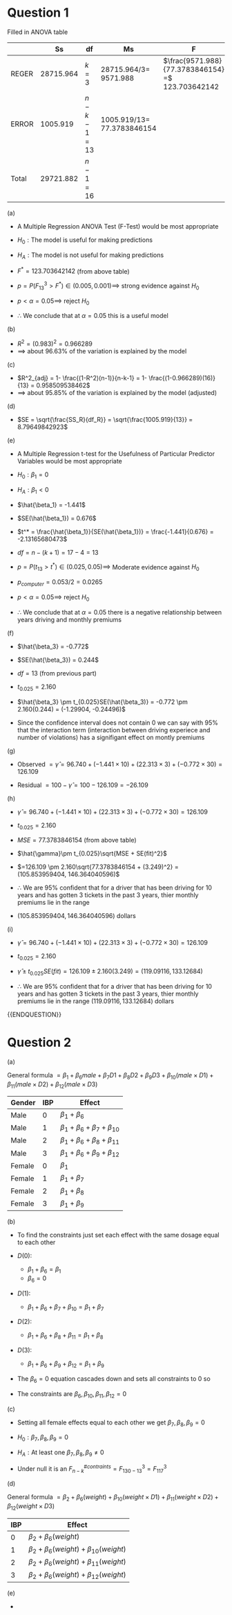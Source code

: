 
# Question 1 

Filled in ANOVA table

|       | Ss          | df             | Ms                                 | F                                                     | sig. |
| ----- | ----------- | -------------- | ---------------------------------- | ----------------------------------------------------- | ---- |
| REGER | $28715.964$ | $k = 3$        | $28715.964 / 3 =$<br>$9571.988$    | $\frac{9571.988}{77.3783846154} =$<br>$123.703642142$ |      |
| ERROR | $1005.919$  | $n-k - 1 = 13$ | $1005.919/13 =$<br>$77.3783846154$ |                                                       |      |
| Total | $29721.882$ | $n-1  = 16$    |                                    |                                                       |      |

(a)

- A Multiple Regression ANOVA Test (F-Test) would be most appropriate

- $H_0: \text{The model is useful for making predictions}$
- $H_A: \text{The model is not useful for making predictions}$

- $F^* = 123.703642142$ (from above table)

- $p = P(F^3_{13} > F^*) \in (0.005, 0.001) \implies$ strong evidence against $H_0$
- $p < \alpha = 0.05 \implies$ reject $H_0$

- $\therefore$ We conclude that at $\alpha = 0.05$ this is a useful model

(b)

- $R^2 = (0.983)^2 = 0.966289$
- $\implies$ about $96.63\%$ of the variation is explained by the model

(c)

- $R^2_{adj} = 1- \frac{(1-R^2)(n-1)}{n-k-1} = 1- \frac{(1-0.966289)(16)}{13} = 0.958509538462$
- $\implies$ about $95.85\%$ of the variation is explained by the model (adjusted)

(d)

- $SE = \sqrt{\frac{SS_R}{df_R}} = \sqrt{\frac{1005.919}{13}} = 8.79649842923$

(e)

- A Multiple Regression t-test for the Usefulness of Particular Predictor Variables would be most appropriate

- $H_0: \beta_1 = 0$
- $H_A: \beta_1 < 0$

- $\hat{\beta_1} = -1.441$
- $SE(\hat{\beta_1}) = 0.676$
- $t^* = \frac{\hat{\beta_1}}{SE(\hat{\beta_1})} = \frac{-1.441}{0.676} = -2.13165680473$
- $df = n-(k+1) = 17 - 4 = 13$

- $p = P(t_{13} > t^*) \in (0.025, 0.05) \implies$ Moderate evidence against $H_0$
- $p_{computer} = 0.053/2 = 0.0265$
- $p < \alpha = 0.05 \implies$ reject $H_0$

- $\therefore$ We conclude that at $\alpha = 0.05$ there is a negative relationship between years driving and monthly premiums

(f)

- $\hat{\beta_3} = -0.772$
- $SE(\hat{\beta_3}) = 0.244$
- $df = 13$ (from previous part)
- $t_{0.025} = 2.160$
- $\hat{\beta_3} \pm t_{0.025}SE(\hat{\beta_3)} = -0.772 \pm 2.160(0.244) = (-1.29904, -0.24496)$

- Since the confidence interval does not contain 0 we can say with $95\%$ that the interaction term (interaction between driving experiece and number of violations) has a signifigant effect on montly premiums

(g)

- Observed $= \hat{\gamma} = 96.740 + (-1.441 \times 10 ) + (22.313 \times 3) + (-0.772 \times 30) = 126.109$

- Residual $= 100 - \hat{\gamma} = 100 - 126.109 = -26.109$  

(h)


- $\hat{\gamma} = 96.740 + (-1.441 \times 10 ) + (22.313 \times 3) + (-0.772 \times 30) = 126.109$
- $t_{0.025} = 2.160$
- $MSE = 77.3783846154$ (from above table)
- $\hat{\gamma}\pm t_{0.025}\sqrt{MSE + SE(fit)^2}$
-  $=126.109 \pm 2.160\sqrt{77.3783846154 + (3.249)^2} = (105.853959404, 146.364040596)$

- $\therefore$ We are $95\%$ confident that for a driver that has been driving for 10 years and has gotten 3 tickets in the past 3 years, thier monthly premiums lie in the range 
- $(105.853959404, 146.364040596)$ dollars

(i)

- $\hat{\gamma} = 96.740 + (-1.441 \times 10 ) + (22.313 \times 3) + (-0.772 \times 30) = 126.109$
- $t_{0.025} = 2.160$
- $\hat{\gamma}\pm t_{0.025}SE(fit) = 126.109 \pm 2.160(3.249) = (119.09116, 133.12684)$

- $\therefore$ We are $95\%$ confident that for a driver that has been driving for 10 years and has gotten 3 tickets in the past 3 years, thier monthly premiums lie in the range $(119.09116, 133.12684)$ dollars

{{ENDQUESTION}}

# Question 2

(a)

General formula $= \beta_1 + \beta_6male + \beta_7D1 + \beta_8D2+ \beta_9D3 + \beta_{10}(male \times D1) + \beta_{11}(male \times D2) + \beta_{12}(male \times D3)$

| Gender | IBP | Effect                                     |
| ------ | --- | ------------------------------------------ |
| Male   | 0   | $\beta_1 + \beta_6$                        |
| Male   | 1   | $\beta_1 + \beta_6 + \beta_7 + \beta_{10}$ |
| Male   | 2   | $\beta_1 + \beta_6 + \beta_8 + \beta_{11}$ |
| Male   | 3   | $\beta_1 + \beta_6 + \beta_9 + \beta_{12}$ |
| Female | 0   | $\beta_1$                                  |
| Female | 1   | $\beta_1 + \beta_7$                        |
| Female | 2   | $\beta_1 + \beta_8$                        |
| Female | 3   | $\beta_1 + \beta_9$                        |


(b)

- To find the constraints just set each effect with the same dosage equal to each other
- $D(0)$:
	- $\beta_1 + \beta_6 = \beta_1$
	- $\beta_6 = 0$

- $D(1)$:
	- $\beta_1 + \beta_6 + \beta_7 + \beta_{10} = \beta_1 + \beta_7$

- $D(2)$:
	- $\beta_1 + \beta_6 + \beta_8 + \beta_{11} = \beta_1 + \beta_8$

- $D(3)$:
	- $\beta_1 + \beta_6 + \beta_9 + \beta_{12} = \beta_1 + \beta_9$

- The $\beta_6 = 0$ equation cascades down and sets all constraints to 0 so
- The constraints are $\beta_{6}, \beta_{10}, \beta_{11}, \beta_{12} = 0$

(c)

- Setting all female effects equal to each other we get $\beta_{7}, \beta_{8}, \beta_{9} = 0$

- $H_0: \beta_{7}, \beta_{8}, \beta_{9} = 0$
- $H_A: \text{At least one }\beta_{7}, \beta_{8}, \beta_{9} \neq 0$


- Under null it is an $F^{\#contraints}_{n-k} = F^3_{130-13} = F^3_{117}$

(d)

General formula $= \beta_2 + \beta_6(weight) + \beta_{10}(weight \times D1) + \beta_{11}(weight \times D2) + \beta_{12}(weight \times D3)$

| IBP | Effect                                           |
| --- | ------------------------------------------------ |
| 0   | $\beta_2 + \beta_6(weight)$                      |
| 1   | $\beta_2 + \beta_6(weight) + \beta_{10}(weight)$ |
| 2   | $\beta_2 + \beta_6(weight) + \beta_{11}(weight)$ |
| 3   | $\beta_2 + \beta_6(weight) + \beta_{12}(weight)$ |

(e)


- 